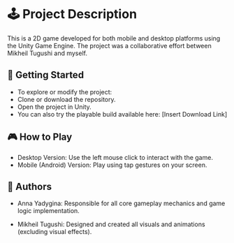 # 🕹️ Project Description
This is a 2D game developed for both mobile and desktop platforms using the Unity Game Engine. The project was a collaborative effort between Mikheil Tugushi and myself.
## 🚀 Getting Started
* To explore or modify the project:
* Clone or download the repository.
* Open the project in Unity.
* You can also try the playable build available here: [Insert Download Link]
## 🎮 How to Play
* Desktop Version: Use the left mouse click to interact with the game.
* Mobile (Android) Version: Play using tap gestures on your screen.
## 👥 Authors

* Anna Yadygina: Responsible for all core gameplay mechanics and game logic implementation.

* Mikheil Tugushi: Designed and created all visuals and animations (excluding visual effects).
